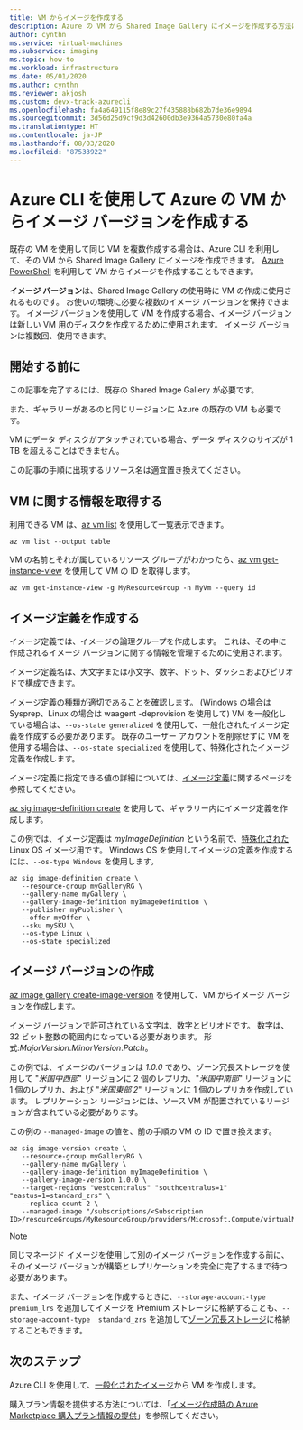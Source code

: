 ```yaml
---
title: VM からイメージを作成する
description: Azure の VM から Shared Image Gallery にイメージを作成する方法について説明します。
author: cynthn
ms.service: virtual-machines
ms.subservice: imaging
ms.topic: how-to
ms.workload: infrastructure
ms.date: 05/01/2020
ms.author: cynthn
ms.reviewer: akjosh
ms.custom: devx-track-azurecli
ms.openlocfilehash: fa4a649115f8e89c27f435888b682b7de36e9894
ms.sourcegitcommit: 3d56d25d9cf9d3d42600db3e9364a5730e80fa4a
ms.translationtype: HT
ms.contentlocale: ja-JP
ms.lasthandoff: 08/03/2020
ms.locfileid: "87533922"
---
```

# <a name="create-an-image-version-from-a-vm-in-azure-using-the-azure-cli"></a>Azure CLI を使用して Azure の VM からイメージ バージョンを作成する

既存の VM を使用して同じ VM を複数作成する場合は、Azure CLI を利用して、その VM から Shared Image Gallery にイメージを作成できます。 [Azure PowerShell](image-version-vm-powershell.md) を利用して VM からイメージを作成することもできます。

**イメージ バージョン**は、Shared Image Gallery の使用時に VM の作成に使用されるものです。 お使いの環境に必要な複数のイメージ バージョンを保持できます。 イメージ バージョンを使用して VM を作成する場合、イメージ バージョンは新しい VM 用のディスクを作成するために使用されます。 イメージ バージョンは複数回、使用できます。


## <a name="before-you-begin"></a>開始する前に

この記事を完了するには、既存の Shared Image Gallery が必要です。 

また、ギャラリーがあるのと同じリージョンに Azure の既存の VM も必要です。 

VM にデータ ディスクがアタッチされている場合、データ ディスクのサイズが 1 TB を超えることはできません。

この記事の手順に出現するリソース名は適宜置き換えてください。

## <a name="get-information-about-the-vm"></a>VM に関する情報を取得する

利用できる VM は、[az vm list](/cli/azure/vm#az-vm-list) を使用して一覧表示できます。 

```azurecli-interactive
az vm list --output table
```

VM の名前とそれが属しているリソース グループがわかったら、[az vm get-instance-view](/cli/azure/vm#az-vm-get-instance-view) を使用して VM の ID を取得します。 

```azurecli-interactive
az vm get-instance-view -g MyResourceGroup -n MyVm --query id
```


## <a name="create-an-image-definition"></a>イメージ定義を作成する

イメージ定義では、イメージの論理グループを作成します。 これは、その中に作成されるイメージ バージョンに関する情報を管理するために使用されます。 

イメージ定義名は、大文字または小文字、数字、ドット、ダッシュおよびピリオドで構成できます。 

イメージ定義の種類が適切であることを確認します。 (Windows の場合は Sysprep、Linux の場合は waagent -deprovision を使用して) VM を一般化している場合は、`--os-state generalized` を使用して、一般化されたイメージ定義を作成する必要があります。 既存のユーザー アカウントを削除せずに VM を使用する場合は、`--os-state specialized` を使用して、特殊化されたイメージ定義を作成します。

イメージ定義に指定できる値の詳細については、[イメージ定義](./linux/shared-image-galleries.md#image-definitions)に関するページを参照してください。

[az sig image-definition create](/cli/azure/sig/image-definition#az-sig-image-definition-create) を使用して、ギャラリー内にイメージ定義を作成します。

この例では、イメージ定義は *myImageDefinition* という名前で、[特殊化された](./linux/shared-image-galleries.md#generalized-and-specialized-images) Linux OS イメージ用です。 Windows OS を使用してイメージの定義を作成するには、`--os-type Windows` を使用します。 

```azurecli-interactive 
az sig image-definition create \
   --resource-group myGalleryRG \
   --gallery-name myGallery \
   --gallery-image-definition myImageDefinition \
   --publisher myPublisher \
   --offer myOffer \
   --sku mySKU \
   --os-type Linux \
   --os-state specialized
```


## <a name="create-the-image-version"></a>イメージ バージョンの作成

[az image gallery create-image-version](/cli/azure/sig/image-version#az-sig-image-version-create) を使用して、VM からイメージ バージョンを作成します。  

イメージ バージョンで許可されている文字は、数字とピリオドです。 数字は、32 ビット整数の範囲内になっている必要があります。 形式:*MajorVersion*.*MinorVersion*.*Patch*。

この例では、イメージのバージョンは *1.0.0* であり、ゾーン冗長ストレージを使用して "*米国中西部*" リージョンに 2 個のレプリカ、"*米国中南部*" リージョンに 1 個のレプリカ、および "*米国東部 2*" リージョンに 1 個のレプリカを作成しています。 レプリケーション リージョンには、ソース VM が配置されているリージョンが含まれている必要があります。

この例の `--managed-image` の値を、前の手順の VM の ID で置き換えます。

```azurecli-interactive 
az sig image-version create \
   --resource-group myGalleryRG \
   --gallery-name myGallery \
   --gallery-image-definition myImageDefinition \
   --gallery-image-version 1.0.0 \
   --target-regions "westcentralus" "southcentralus=1" "eastus=1=standard_zrs" \
   --replica-count 2 \
   --managed-image "/subscriptions/<Subscription ID>/resourceGroups/MyResourceGroup/providers/Microsoft.Compute/virtualMachines/myVM"
```

> [!NOTE]
> 同じマネージド イメージを使用して別のイメージ バージョンを作成する前に、そのイメージ バージョンが構築とレプリケーションを完全に完了するまで待つ必要があります。
>
> また、イメージ バージョンを作成するときに、`--storage-account-type  premium_lrs` を追加してイメージを Premium ストレージに格納することも、`--storage-account-type  standard_zrs` を追加して[ゾーン冗長ストレージ](../storage/common/storage-redundancy.md)に格納することもできます。
>

## <a name="next-steps"></a>次のステップ

Azure CLI を使用して、[一般化されたイメージ](vm-generalized-image-version-cli.md)から VM を作成します。

購入プラン情報を提供する方法については、「[イメージ作成時の Azure Marketplace 購入プラン情報の提供](marketplace-images.md)」を参照してください。
